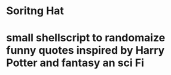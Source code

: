 #  Soritng Hat
#
# small shellscript to randomaize funny quotes inspired by Harry Potter and fantasy an sci Fi  
